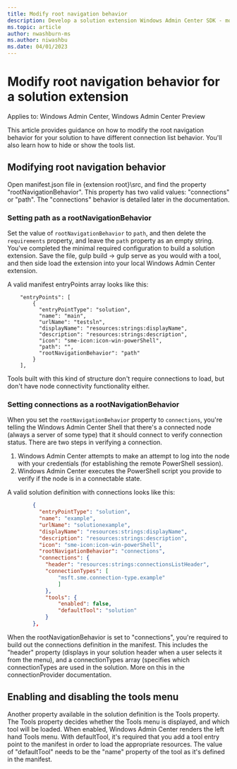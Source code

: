```yaml
---
title: Modify root navigation behavior
description: Develop a solution extension Windows Admin Center SDK - modify root navigation behavior
ms.topic: article
author: nwashburn-ms
ms.author: niwashbu
ms.date: 04/01/2023
---
```


# Modify root navigation behavior for a solution extension

Applies to: Windows Admin Center, Windows Admin Center Preview

This article provides guidance on how to modify the root navigation behavior for your solution to have different connection list behavior. You'll also learn how to hide or show the tools list.

## Modifying root navigation behavior

Open manifest.json file in {extension root}\src, and find the property "rootNavigationBehavior". This property has two valid values: "connections" or "path". The "connections" behavior is detailed later in the documentation.

### Setting path as a rootNavigationBehavior

Set the value of ```rootNavigationBehavior``` to ```path```, and then delete the ```requirements``` property, and leave the ```path``` property as an empty string. You've completed the minimal required configuration to build a solution extension. Save the file, gulp build -> gulp serve as you would with a tool, and then side load the extension into your local Windows Admin Center extension.

A valid manifest entryPoints array looks like this:
```
    "entryPoints": [
        {
          "entryPointType": "solution",
          "name": "main",
          "urlName": "testsln",
          "displayName": "resources:strings:displayName",
          "description": "resources:strings:description",
          "icon": "sme-icon:icon-win-powerShell",
          "path": "",
          "rootNavigationBehavior": "path"
        }
    ],
```

Tools built with this kind of structure don't require connections to load, but don't have node connectivity functionality either.

### Setting connections as a rootNavigationBehavior

When you set the ```rootNavigationBehavior``` property to ```connections```, you're telling the Windows Admin Center Shell that there's a connected node (always a server of some type) that it should connect to verify connection status. There are two steps in verifying a connection.

1. Windows Admin Center attempts to make an attempt to log into the node with your credentials (for establishing the remote PowerShell session).
1. Windows Admin Center executes the PowerShell script you provide to verify if the node is in a connectable state.

A valid solution definition with connections looks like this:

``` json
        {
          "entryPointType": "solution",
          "name": "example",
          "urlName": "solutionexample",
          "displayName": "resources:strings:displayName",
          "description": "resources:strings:description",
          "icon": "sme-icon:icon-win-powerShell",
          "rootNavigationBehavior": "connections",
          "connections": {
            "header": "resources:strings:connectionsListHeader",
            "connectionTypes": [
                "msft.sme.connection-type.example"
                ]
            },
            "tools": {
                "enabled": false,
                "defaultTool": "solution"
            }
        },
```

When the rootNavigationBehavior is set to "connections", you're required to build out the connections definition in the  manifest. This includes the "header" property (displays in your solution header when a user selects it from the menu), and a connectionTypes array (specifies which connectionTypes are used in the solution. More on this in the connectionProvider documentation.

## Enabling and disabling the tools menu

Another property available in the solution definition is the Tools property. The Tools property decides whether the Tools menu is displayed, and which tool will be loaded. When enabled, Windows Admin Center renders the left hand Tools menu. With defaultTool, it's required that you add a tool entry point to the manifest in order to load the appropriate resources. The value of "defaultTool" needs to be the "name" property of the tool as it's defined in the manifest.